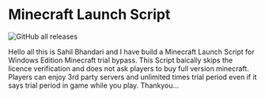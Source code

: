 # Minecraft Launch Script
![GitHub all releases](https://img.shields.io/github/downloads/Sahil12524/Minecraft-Launch-Script/total?color=g&style=for-the-badge)

Hello all this is Sahil Bhandari and I have build a Minecraft Launch Script for Windows Edition Minecraft trial bypass.
This Script baically skips the licence verification and does not ask players to buy full version minecraft.
Players can enjoy 3rd party servers and unlimited times trial period even if it says trial period in game while you play.
Thankyou...
